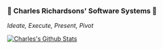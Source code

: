 ### 🏦 Charles Richardsons' Software Systems 🏦 

*Ideate, Execute, Present, Pivot*

[![Charles's Github Stats](https://github-readme-stats.vercel.app/api?username=charlieforward9&count_private=true&theme=synthwave&show_icons=true&hide=stars)](https://github.com/charlieforward9)
